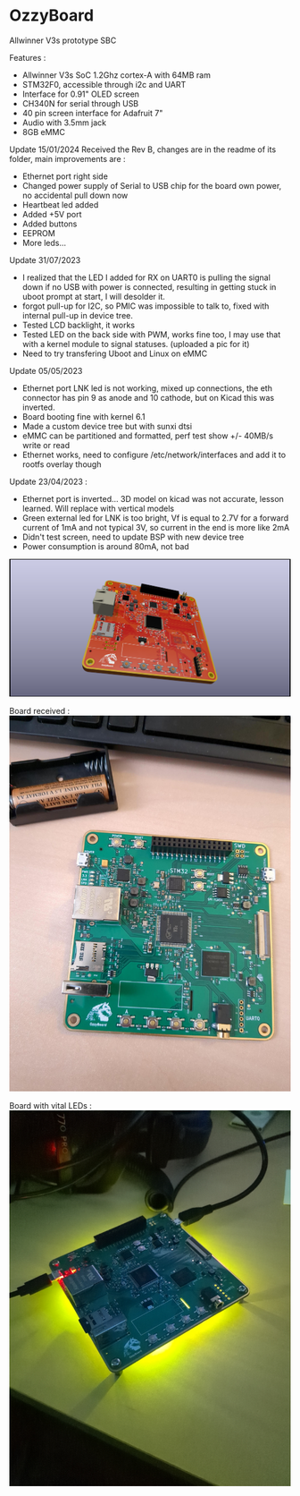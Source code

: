 # OzzyBoard
Allwinner V3s prototype SBC

Features : 
- Allwinner V3s SoC 1.2Ghz cortex-A with 64MB ram
- STM32F0, accessible through i2c and UART
- Interface for 0.91" OLED screen
- CH340N for serial through USB
- 40 pin screen interface for Adafruit 7"
- Audio with 3.5mm jack
- 8GB eMMC

Update 15/01/2024
Received the Rev B, changes are in the readme of its folder, main improvements are :
- Ethernet port right side
- Changed power supply of Serial to USB chip for the board own power, no accidental pull down now
- Heartbeat led added
- Added +5V port
- Added buttons
- EEPROM
- More leds...

Update 31/07/2023
- I realized that the LED I added for RX on UART0 is pulling the signal down if no USB with power is connected, resulting in getting stuck in uboot prompt at start, I will desolder it.
- forgot pull-up for I2C, so PMIC was impossible to talk to, fixed with internal pull-up in device tree.
- Tested LCD backlight, it works
- Tested LED on the back side with PWM, works fine too, I may use that with a kernel module to signal statuses. (uploaded a pic for it)
- Need to try transfering Uboot and Linux on eMMC

Update 05/05/2023
- Ethernet port LNK led is not working, mixed up connections, the eth connector has pin 9 as anode and 10 cathode, but on Kicad this was inverted.
- Board booting fine with kernel 6.1
- Made a custom device tree but with sunxi dtsi
- eMMC can be partitioned and formatted, perf test show +/- 40MB/s write or read
- Ethernet works, need to configure /etc/network/interfaces and add it to rootfs overlay though

Update 23/04/2023 :
- Ethernet port is inverted... 3D model on kicad was not accurate, lesson learned. Will replace with vertical models
- Green external led for LNK is too bright, Vf is equal to 2.7V for a forward current of 1mA and not typical 3V, so current in the end is more like 2mA
- Didn't test screen, need to update BSP with new device tree
- Power consumption is around 80mA, not bad


![alt text](/hardware/RevA/images/OzzyBoardFinal.png)

Board received : 
![alt text](/hardware/RevA/images/signal-2023-04-11-115649_002.jpeg)

Board with vital LEDs :
![alt text](/hardware/RevA/images/IMG_20230729_015459_382.jpg)

